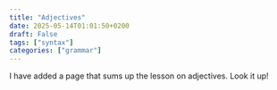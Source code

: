 ```yaml
---
title: "Adjectives"
date: 2025-05-14T01:01:50+0200
draft: False
tags: ["syntax"]
categories: ["grammar"]
---
```


I have added a page that sums up the lesson on adjectives. Look it up!
